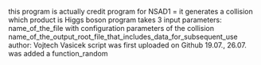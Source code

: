 this program is actually credit program for NSAD1 = it generates a collision which product is Higgs boson
program takes 3 input parameters: name_of_the_file with configuration parameters of the collision name_of_the_output_root_file_that_includes_data_for_subsequent_use
author: Vojtech Vasicek
script was first uploaded on Github 19.07., 26.07. was added a function_random
